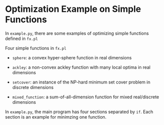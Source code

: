 # Optimization Example on Simple Functions

In `example.py`, there are some examples of optimizing simple functions defined in `fx.pl`

Four simple functions in `fx.pl`

* `sphere`: a convex hyper-sphere function in real dimensions

* `ackley`: a non-convex ackley function with many local optima in real dimensions

* `setcover`: an instance of the NP-hard minimum set cover problem in discrete dimensions

* `mixed_function`: a sum-of-all-dimension function for mixed real/discrete dimensions

In `example.py`,  the main program has four sections separated by `if`. Each section is an example for minimzing one function.
